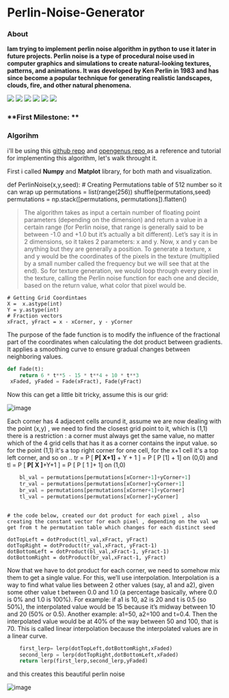 # Perlin-Noise-Generator
### About

**Iam trying to implement perlin noise algorithm in python to use it later in future projects. Perlin noise is a type of procedural noise used in computer graphics and simulations to create natural-looking textures, patterns, and animations. It was developed by Ken Perlin in 1983 and has since become a popular technique for generating realistic landscapes, clouds, fire, and other natural phenomena.**


![](https://img.shields.io/github/stars/pandao/editor.md.svg) ![](https://img.shields.io/github/forks/pandao/editor.md.svg) ![](https://img.shields.io/github/tag/pandao/editor.md.svg) ![](https://img.shields.io/github/release/pandao/editor.md.svg) ![](https://img.shields.io/github/issues/pandao/editor.md.svg) ![](https://img.shields.io/bower/v/editor.md.svg)

### **First Milestone: **
            
### Algorihm
i'll be using this [github repo](https://rtouti.github.io/graphics/perlin-noise-algorithm "github repo") and [opengenus repo ](https://iq.opengenus.org/perlin-noise/ "opengenus repo ") as a reference and tutorial for implementing this algorithm, let's walk throught it.

First i called **Numpy** and **Matplot** library, for both math and visualization.

def PerlinNoise(x,y,seed):
    # Creating Permutations table of 512 number so it can wrap up
    permutations = list(range(256))
    shuffle(permutations,seed)
    permutations = np.stack([permutations, permutations]).flatten()
> The algorithm takes as input a certain number of floating point parameters (depending on the dimension) and return a value in a certain range (for Perlin noise, that range is generally said to be between -1.0 and +1.0 but it’s actually a bit different). Let’s say it is in 2 dimensions, so it takes 2 parameters: x and y. Now, x and y can be anything but they are generally a position. To generate a texture, x and y would be the coordinates of the pixels in the texture (multiplied by a small number called the frequency but we will see that at the end). So for texture generation, we would loop through every pixel in the texture, calling the Perlin noise function for each one and decide, based on the return value, what color that pixel would be.
  
    # Getting Grid Coordintaes 
	X =  x.astype(int)
	Y = y.astype(int) 
    # Fraction vectors
    xFract, yFract = x - xCorner, y - yCorner
	
The purpose of the fade function is to modify the influence of the fractional part of the coordinates when calculating the dot product between gradients. It applies a smoothing curve to ensure gradual changes between neighboring values.
```py
def Fade(t):
    return 6 * t**5 - 15 * t**4 + 10 * t**3
 xFaded, yFaded = Fade(xFract), Fade(yFract)
```
Now this can get a little bit tricky, assume this is our grid:


![image](https://github.com/Yousef-Albasel/Perlin-Noise-Generator/assets/111648493/3f3e789b-8814-497b-907a-3c845cb07181)

Each corner has 4 adjacent cells around it, assume we are now dealing with the point (x,y) , we need to find the closest grid point to it, which is (1,1)
there is a restriction : a corner must always get the same value, no matter which of the 4 grid cells that has it as a corner contains the input value.
so for the point (1,1) it's a top right corner for one cell, for the x+1 cell it's a top left corner, and so on .. 
tr = P [ **P[ X+1]** + Y + 1 ] = P [ P [1] + 1] on (0,0)
and tl = P [ **P[ X ]**+Y+1 ] = P [ P [ 1 ]+ 1]   on (1,0)
```py
    bl_val = permutations[permutations[xCorner+1]+yCorner+1]
    tr_val = permutations[permutations[xCorner]+yCorner+1]
    br_val = permutations[permutations[xCorner+1]+yCorner]
    tl_val = permutations[permutations[xCorner]+yCorner]
     
```

    # the code below, created our dot product for each pixel , also creating the constant vector for each pixel , depending on the val we get from t he permutation table which changes for each distinct seed 

    dotTopLeft = dotProduct(tl_val,xFract, yFract)
    dotTopRight = dotProduct(tr_val,xFract, yFract-1)
    dotBottomLeft = dotProduct(bl_val,xFract-1, yFract-1)
    dotBottomRight = dotProduct(br_val,xFract-1, yFract)
Now that we have to dot product for each corner, we need to somehow mix them to get a single value. For this, we’ll use interpolation. Interpolation is a way to find what value lies between 2 other values (say, a1 and a2), given some other value t between 0.0 and 1.0 (a percentage basically, where 0.0 is 0% and 1.0 is 100%). For example: if a1 is 10, a2 is 20 and t is 0.5 (so 50%), the interpolated value would be 15 because it’s midway between 10 and 20 (50% or 0.5). Another example: a1=50, a2=100 and t=0.4. Then the interpolated value would be at 40% of the way between 50 and 100, that is 70. This is called linear interpolation because the interpolated values are in a linear curve.
```py
    first_lerp= lerp(dotTopLeft,dotBottomRight,xFaded)
    second_lerp = lerp(dotTopRight,dotBottomLeft,xFaded)
    return lerp(first_lerp,second_lerp,yFaded)
```
and this creates this beautiful perlin noise 

![image](https://github.com/Yousef-Albasel/Perlin-Noise-Generator/assets/111648493/0e46589f-a1f7-4d7d-a3ed-18f24f4e3a84)
